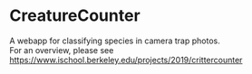 # CreatureCounter
A webapp for classifying species in camera trap photos.  
For an overview, please see https://www.ischool.berkeley.edu/projects/2019/crittercounter
